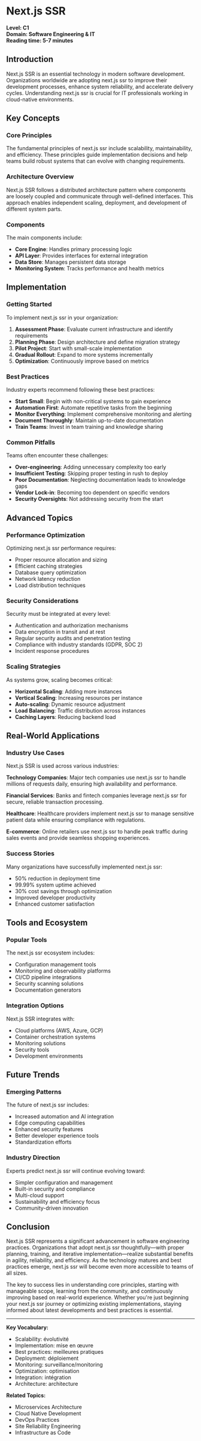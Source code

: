 # Next.js SSR

**Level: C1**  
**Domain: Software Engineering & IT**  
**Reading time: 5-7 minutes**

## Introduction

Next.js SSR is an essential technology in modern software development. Organizations worldwide are adopting next.js ssr to improve their development processes, enhance system reliability, and accelerate delivery cycles. Understanding next.js ssr is crucial for IT professionals working in cloud-native environments.

## Key Concepts

### Core Principles

The fundamental principles of next.js ssr include scalability, maintainability, and efficiency. These principles guide implementation decisions and help teams build robust systems that can evolve with changing requirements.

### Architecture Overview

Next.js SSR follows a distributed architecture pattern where components are loosely coupled and communicate through well-defined interfaces. This approach enables independent scaling, deployment, and development of different system parts.

### Components

The main components include:
- **Core Engine**: Handles primary processing logic
- **API Layer**: Provides interfaces for external integration
- **Data Store**: Manages persistent data storage
- **Monitoring System**: Tracks performance and health metrics

## Implementation

### Getting Started

To implement next.js ssr in your organization:

1. **Assessment Phase**: Evaluate current infrastructure and identify requirements
2. **Planning Phase**: Design architecture and define migration strategy  
3. **Pilot Project**: Start with small-scale implementation
4. **Gradual Rollout**: Expand to more systems incrementally
5. **Optimization**: Continuously improve based on metrics

### Best Practices

Industry experts recommend following these best practices:

- **Start Small**: Begin with non-critical systems to gain experience
- **Automation First**: Automate repetitive tasks from the beginning
- **Monitor Everything**: Implement comprehensive monitoring and alerting
- **Document Thoroughly**: Maintain up-to-date documentation
- **Train Teams**: Invest in team training and knowledge sharing

### Common Pitfalls

Teams often encounter these challenges:

- **Over-engineering**: Adding unnecessary complexity too early
- **Insufficient Testing**: Skipping proper testing in rush to deploy
- **Poor Documentation**: Neglecting documentation leads to knowledge gaps
- **Vendor Lock-in**: Becoming too dependent on specific vendors
- **Security Oversights**: Not addressing security from the start

## Advanced Topics

### Performance Optimization

Optimizing next.js ssr performance requires:
- Proper resource allocation and sizing
- Efficient caching strategies
- Database query optimization
- Network latency reduction
- Load distribution techniques

### Security Considerations

Security must be integrated at every level:
- Authentication and authorization mechanisms
- Data encryption in transit and at rest
- Regular security audits and penetration testing
- Compliance with industry standards (GDPR, SOC 2)
- Incident response procedures

### Scaling Strategies

As systems grow, scaling becomes critical:
- **Horizontal Scaling**: Adding more instances
- **Vertical Scaling**: Increasing resources per instance
- **Auto-scaling**: Dynamic resource adjustment
- **Load Balancing**: Traffic distribution across instances
- **Caching Layers**: Reducing backend load

## Real-World Applications

### Industry Use Cases

Next.js SSR is used across various industries:

**Technology Companies**: Major tech companies use next.js ssr to handle millions of requests daily, ensuring high availability and performance.

**Financial Services**: Banks and fintech companies leverage next.js ssr for secure, reliable transaction processing.

**Healthcare**: Healthcare providers implement next.js ssr to manage sensitive patient data while ensuring compliance with regulations.

**E-commerce**: Online retailers use next.js ssr to handle peak traffic during sales events and provide seamless shopping experiences.

### Success Stories

Many organizations have successfully implemented next.js ssr:
- 50% reduction in deployment time
- 99.99% system uptime achieved
- 30% cost savings through optimization
- Improved developer productivity
- Enhanced customer satisfaction

## Tools and Ecosystem

### Popular Tools

The next.js ssr ecosystem includes:
- Configuration management tools
- Monitoring and observability platforms
- CI/CD pipeline integrations
- Security scanning solutions
- Documentation generators

### Integration Options

Next.js SSR integrates with:
- Cloud platforms (AWS, Azure, GCP)
- Container orchestration systems
- Monitoring solutions
- Security tools
- Development environments

## Future Trends

### Emerging Patterns

The future of next.js ssr includes:
- Increased automation and AI integration
- Edge computing capabilities
- Enhanced security features
- Better developer experience tools
- Standardization efforts

### Industry Direction

Experts predict next.js ssr will continue evolving toward:
- Simpler configuration and management
- Built-in security and compliance
- Multi-cloud support
- Sustainability and efficiency focus
- Community-driven innovation

## Conclusion

Next.js SSR represents a significant advancement in software engineering practices. Organizations that adopt next.js ssr thoughtfully—with proper planning, training, and iterative implementation—realize substantial benefits in agility, reliability, and efficiency. As the technology matures and best practices emerge, next.js ssr will become even more accessible to teams of all sizes.

The key to success lies in understanding core principles, starting with manageable scope, learning from the community, and continuously improving based on real-world experience. Whether you're just beginning your next.js ssr journey or optimizing existing implementations, staying informed about latest developments and best practices is essential.

---

**Key Vocabulary:**
- Scalability: évolutivité
- Implementation: mise en œuvre
- Best practices: meilleures pratiques
- Deployment: déploiement
- Monitoring: surveillance/monitoring
- Optimization: optimisation
- Integration: intégration
- Architecture: architecture

**Related Topics:**
- Microservices Architecture
- Cloud Native Development
- DevOps Practices
- Site Reliability Engineering
- Infrastructure as Code
